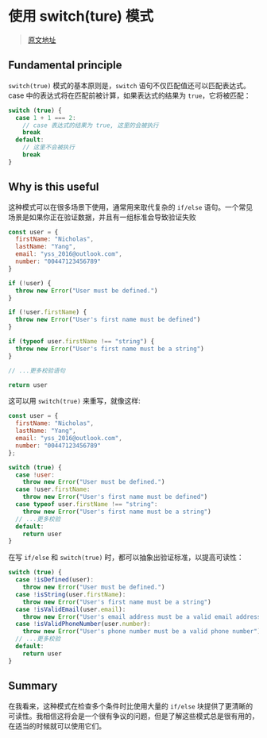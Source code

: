 # 使用 switch(ture) 模式
> [原文地址](https://seanbarry.dev/posts/switch-true-pattern)

## Fundamental principle

`switch(true)` 模式的基本原则是，`switch` 语句不仅匹配值还可以匹配表达式。case 中的表达式将在匹配前被计算，如果表达式的结果为 `true`，它将被匹配：
```js
switch (true) {
  case 1 + 1 === 2:
    // case 表达式的结果为 true, 这里的会被执行
    break
  default:
    // 这里不会被执行
    break
}
```
## Why is this useful
这种模式可以在很多场景下使用，通常用来取代复杂的 `if/else` 语句。一个常见场景是如果你正在验证数据，并且有一组标准会导致验证失败
```js
const user = {
  firstName: "Nicholas",
  lastName: "Yang",
  email: "yss_2016@outlook.com",
  number: "00447123456789"
}

if (!user) {
  throw new Error("User must be defined.")
}

if (!user.firstName) {
  throw new Error("User's first name must be defined")
}

if (typeof user.firstName !== "string") {
  throw new Error("User's first name must be a string")
}

// ...更多校验语句

return user
```

这可以用 `switch(true)` 来重写，就像这样:
```js
const user = {
  firstName: "Nicholas",
  lastName: "Yang",
  email: "yss_2016@outlook.com",
  number: "00447123456789"
};

switch (true) {
  case !user:
    throw new Error("User must be defined.")
  case !user.firstName:
    throw new Error("User's first name must be defined")
  case typeof user.firstName !== "string":
    throw new Error("User's first name must be a string")
  // ...更多校验
  default:
    return user
}
```

在写 `if/else` 和 `switch(true)` 时，都可以抽象出验证标准，以提高可读性：
```js
switch (true) {
  case !isDefined(user):
    throw new Error("User must be defined.")
  case !isString(user.firstName):
    throw new Error("User's first name must be a string")
  case !isValidEmail(user.email):
    throw new Error("User's email address must be a valid email address")
  case !isValidPhoneNumber(user.number):
    throw new Error("User's phone number must be a valid phone number")
  // ...更多校验
  default:
    return user
}
```
## Summary
在我看来，这种模式在检查多个条件时比使用大量的 `if/else` 块提供了更清晰的可读性。我相信这将会是一个很有争议的问题，但是了解这些模式总是很有用的，在适当的时候就可以使用它们。